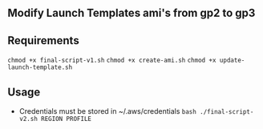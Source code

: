 ## Modify Launch Templates ami's from gp2 to gp3

## Requirements 
`chmod +x final-script-v1.sh`
`chmod +x create-ami.sh`
`chmod +x update-launch-template.sh`

## Usage 
- Credentials must be stored in ~/.aws/credentials
`bash ./final-script-v2.sh REGION PROFILE `

